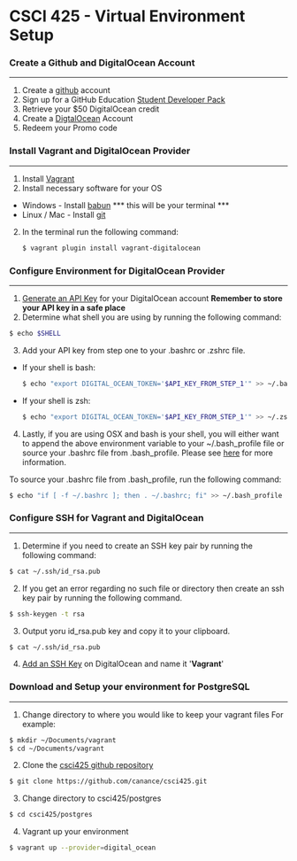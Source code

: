 # CSCI 425 - Virtual Environment Setup

### Create a Github and DigitalOcean Account
-----------------------
1. Create a [github](http://github.com) account
2. Sign up for a GitHub Education [Student Developer Pack](https://education.github.com/pack)
3. Retrieve your $50 DigitalOcean credit
4. Create a [DigtalOcean](https://www.digitalocean.com/) Account
5. Redeem your Promo code

### Install Vagrant and DigitalOcean Provider
-----------------------
1. Install [Vagrant](https://www.vagrantup.com/downloads.html)
2. Install necessary software for your OS
- Windows - Install [babun](https://babun.github.io/) *** this will be your terminal ***
- Linux / Mac - Install [git](https://git-scm.com/downloads)
2. In the terminal  run the following command:

    ```bash
    $ vagrant plugin install vagrant-digitalocean
    ```

### Configure Environment for DigitalOcean Provider
-----------------------
1. [Generate an API Key](https://cloud.digitalocean.com/settings/api/tokens) for your DigitalOcean account
**Remember to store your API key in a safe place**
2. Determine what shell you are using by running the following command:

  ```bash
  $ echo $SHELL
  ```
3. Add your API key from step one to your .bashrc or .zshrc file.

  - If your shell is bash:

    ```bash
    $ echo "export DIGITAL_OCEAN_TOKEN='$API_KEY_FROM_STEP_1'" >> ~/.bashrc
    ```

  - If your shell is zsh:

    ```bash
    $ echo "export DIGITAL_OCEAN_TOKEN='$API_KEY_FROM_STEP_1'" >> ~/.zshrc
    ```

4. Lastly, if you are using OSX and bash is your shell, you will either want to append the above environment variable to your ~/.bash_profile file or source your .bashrc file from .bash_profile.  Please see [here](http://ss64.com/osx/syntax-bashrc.html) for more information.  

  To source your .bashrc file from .bash_profile, run the following command:

  ```bash
  $ echo "if [ -f ~/.bashrc ]; then . ~/.bashrc; fi" >> ~/.bash_profile
  ```

### Configure SSH for Vagrant and DigitalOcean
-----------------------
1. Determine if you need to create an SSH key pair by running the following command:

  ```bash
  $ cat ~/.ssh/id_rsa.pub
  ```
2. If you get an error regarding no such file or directory then create an ssh key pair by running the following command.

  ```bash
  $ ssh-keygen -t rsa
  ```

3. Output yoru id_rsa.pub key and copy it to your clipboard.

  ```bash
  $ cat ~/.ssh/id_rsa.pub
  ```

4. [Add an SSH Key](https://cloud.digitalocean.com/settings/security) on DigitalOcean and name it '**Vagrant**'

### Download and Setup your environment for PostgreSQL
-----------------------
1. Change directory to where you would like to keep your vagrant files
For example:

  ```bash
  $ mkdir ~/Documents/vagrant
  $ cd ~/Documents/vagrant
  ```

2. Clone the [csci425 github repository](https://github.com/canance/csci425)

  ```bash
  $ git clone https://github.com/canance/csci425.git
  ```

3. Change directory to csci425/postgres

  ```bash
  $ cd csci425/postgres
  ```  

4. Vagrant up your environment

  ```bash
  $ vagrant up --provider=digital_ocean
  ```
